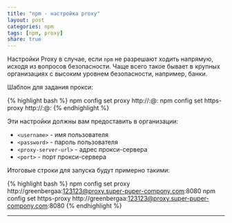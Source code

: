 ```yaml
---
title: "npm - настройка proxy"
layout: post
categories: npm
tags: [npm, proxy]
share: true
---
```


Настройки Proxy в случае, если `npm` не разрешают ходить напрямую, исходя из вопросов безопасности. Чаще всего такое бывает в крупных организациях с высоким уровнем безопасности, например, банки.

Шаблон для задания прокси:

{% highlight bash %}
npm config set proxy http://<username>:<password>@<proxy-server-url>:<port>
npm config set https-proxy http://<username>:<password>@<proxy-server-url>:<port>
{% endhighlight %}

Эти настройки должны вам предоставить в организации:

- `<username>` - имя пользователя
- `<password>` - пароль пользователя
- `<proxy-server-url>` - адрес прокси-сервера
- `<port>` - порт прокси-сервера

Итоговые строки для запуска будут примерно такими:

{% highlight bash %}
npm config set proxy http://greenbergaa:123123@proxy.super-puper-compony.com:8080
npm config set https-proxy http://greenbergaa:123123@proxy.super-puper-compony.com:8080
{% endhighlight %}

***
